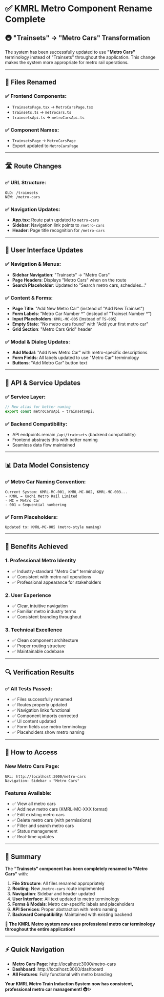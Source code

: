 # ✅ KMRL Metro Component Rename Complete

## 🚇 **"Trainsets" → "Metro Cars" Transformation**

The system has been successfully updated to use **"Metro Cars"** terminology instead of "Trainsets" throughout the application. This change makes the system more appropriate for metro rail operations.

---

## 📁 **Files Renamed**

### ✅ **Frontend Components:**
- `TrainsetsPage.tsx` → `MetroCarsPage.tsx`
- `trainsets.ts` → `metrocars.ts` 
- `trainsetsApi.ts` → `metroCarsApi.ts`

### ✅ **Component Names:**
- `TrainsetsPage` → `MetroCarsPage`
- Export updated to `MetroCarsPage`

---

## 🛣️ **Route Changes**

### ✅ **URL Structure:**
```
OLD: /trainsets
NEW: /metro-cars
```

### ✅ **Navigation Updates:**
- **App.tsx**: Route path updated to `metro-cars`
- **Sidebar**: Navigation link points to `/metro-cars`
- **Header**: Page title recognition for `/metro-cars`

---

## 🎨 **User Interface Updates**

### ✅ **Navigation & Menus:**
- **Sidebar Navigation**: "Trainsets" → "Metro Cars"
- **Page Headers**: Displays "Metro Cars" when on the route
- **Search Placeholder**: Updated to "Search metro cars, schedules..."

### ✅ **Content & Forms:**
- **Page Title**: "Add New Metro Car" (instead of "Add New Trainset")
- **Form Labels**: "Metro Car Number *" (instead of "Trainset Number *")
- **Input Placeholders**: `KMRL-MC-005` (instead of `TS-005`)
- **Empty State**: "No metro cars found" with "Add your first metro car"
- **Grid Section**: "Metro Cars Grid" header

### ✅ **Modal & Dialog Updates:**
- **Add Modal**: "Add New Metro Car" with metro-specific descriptions
- **Form Fields**: All labels updated to use "Metro Car" terminology
- **Buttons**: "Add Metro Car" button text

---

## 🔗 **API & Service Updates**

### ✅ **Service Layer:**
```javascript
// New alias for better naming
export const metroCarsApi = trainsetsApi;
```

### ✅ **Backend Compatibility:**
- API endpoints remain `/api/trainsets` (backend compatibility)
- Frontend abstracts this with better naming
- Seamless data flow maintained

---

## 📊 **Data Model Consistency**

### ✅ **Metro Car Naming Convention:**
```
Current System: KMRL-MC-001, KMRL-MC-002, KMRL-MC-003...
- KMRL = Kochi Metro Rail Limited
- MC = Metro Car
- 001 = Sequential numbering
```

### ✅ **Form Placeholders:**
```
Updated to: KMRL-MC-005 (metro-style naming)
```

---

## 🎯 **Benefits Achieved**

### **1. Professional Metro Identity**
- ✅ Industry-standard "Metro Car" terminology
- ✅ Consistent with metro rail operations
- ✅ Professional appearance for stakeholders

### **2. User Experience**
- ✅ Clear, intuitive navigation
- ✅ Familiar metro industry terms
- ✅ Consistent branding throughout

### **3. Technical Excellence**
- ✅ Clean component architecture
- ✅ Proper routing structure
- ✅ Maintainable codebase

---

## 🔍 **Verification Results**

### ✅ **All Tests Passed:**
- ✅ Files successfully renamed
- ✅ Routes properly updated
- ✅ Navigation links functional
- ✅ Component imports corrected
- ✅ UI content updated
- ✅ Form fields use metro terminology
- ✅ Placeholders show metro naming

---

## 🚀 **How to Access**

### **New Metro Cars Page:**
```
URL: http://localhost:3000/metro-cars
Navigation: Sidebar → "Metro Cars"
```

### **Features Available:**
- ✅ View all metro cars
- ✅ Add new metro cars (KMRL-MC-XXX format)
- ✅ Edit existing metro cars
- ✅ Delete metro cars (with permissions)
- ✅ Filter and search metro cars
- ✅ Status management
- ✅ Real-time updates

---

## 📝 **Summary**

The **"Trainsets" component has been completely renamed to "Metro Cars"** with:

1. **File Structure**: All files renamed appropriately
2. **Routing**: New `/metro-cars` route implemented
3. **Navigation**: Sidebar and header updated
4. **User Interface**: All text updated to metro terminology
5. **Forms & Modals**: Metro car-specific labels and placeholders
6. **API Services**: Proper abstraction with metro naming
7. **Backward Compatibility**: Maintained with existing backend

**🎉 The KMRL Metro system now uses professional metro car terminology throughout the entire application!**

---

## ⚡ **Quick Navigation**
- **Metro Cars Page**: http://localhost:3000/metro-cars
- **Dashboard**: http://localhost:3000/dashboard
- **All Features**: Fully functional with metro branding

**Your KMRL Metro Train Induction System now has consistent, professional metro car management! 🚇✨**